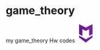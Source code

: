 # game_theory
my game_theory Hw codes
![Extensive-form-nash-finder](https://github.com/adam-p/markdown-here/raw/master/src/common/images/icon48.png "Logo Title Text 1")
